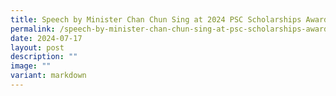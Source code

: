 ```yaml
---
title: Speech by Minister Chan Chun Sing at 2024 PSC Scholarships Award Ceremony
permalink: /speech-by-minister-chan-chun-sing-at-psc-scholarships-award-ceremony/
date: 2024-07-17
layout: post
description: ""
image: ""
variant: markdown
---
```


